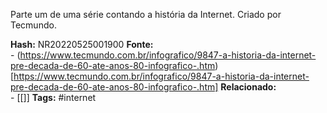 Parte um de uma série contando a história da Internet. Criado por Tecmundo.

**Hash:** NR20220525001900
**Fonte:**  
	- (https://www.tecmundo.com.br/infografico/9847-a-historia-da-internet-pre-decada-de-60-ate-anos-80-infografico-.htm)[https://www.tecmundo.com.br/infografico/9847-a-historia-da-internet-pre-decada-de-60-ate-anos-80-infografico-.htm]
**Relacionado:**  
	- [[]]
**Tags:**  #internet 
